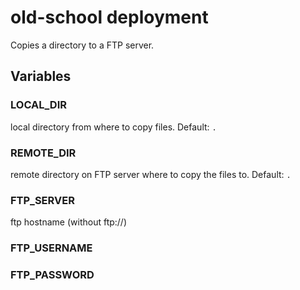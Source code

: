 # old-school deployment

Copies a directory to a FTP server.

## Variables

### LOCAL_DIR

local directory from where to copy files. Default: `.`

### REMOTE_DIR

remote directory on FTP server where to copy the files to. Default: `.`

### FTP_SERVER

ftp hostname (without ftp://)

### FTP_USERNAME

### FTP_PASSWORD
